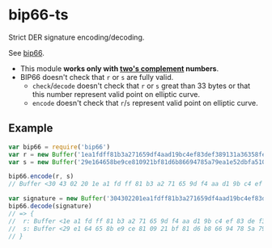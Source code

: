 # bip66-ts

Strict DER signature encoding/decoding.

See [bip66](https://github.com/bitcoin/bips/blob/master/bip-0066.mediawiki).

- This module **works only with [two's complement](https://en.wikipedia.org/wiki/Two's_complement) numbers**.
- BIP66 doesn't check that `r` or `s` are fully valid.
  - `check`/`decode` doesn't check that `r` or `s` great than 33 bytes or that this number represent valid point on elliptic curve.
  - `encode` doesn't check that `r`/`s` represent valid point on elliptic curve.

## Example

``` javascript
var bip66 = require('bip66')
var r = new Buffer('1ea1fdff81b3a271659df4aad19bc4ef83def389131a36358fe64b245632e777', 'hex')
var s = new Buffer('29e164658be9ce810921bf81d6b86694785a79ea1e52dbfa5105148d1f0bc1', 'hex')

bip66.encode(r, s)
// Buffer <30 43 02 20 1e a1 fd ff 81 b3 a2 71 65 9d f4 aa d1 9b c4 ef 83 de f3 89 13 1a 36 35 8f e6 4b 24 56 32 e7 77 02 1f 29 e1 64 65 8b e9 ce 81 09 21 bf 81 d6 b8 66 94 78 5a 79 ea 1e 52 db fa 51 05 14 8d 1f 0b c1>

var signature = new Buffer('304302201ea1fdff81b3a271659df4aad19bc4ef83def389131a36358fe64b245632e777021f29e164658be9ce810921bf81d6b86694785a79ea1e52dbfa5105148d1f0bc1', 'hex')
bip66.decode(signature)
// => {
//	r: Buffer <1e a1 fd ff 81 b3 a2 71 65 9d f4 aa d1 9b c4 ef 83 de f3 89 13 1a 36 35 8f e6 4b 24 56 32 e7 77>,
//	s: Buffer <29 e1 64 65 8b e9 ce 81 09 21 bf 81 d6 b8 66 94 78 5a 79 ea 1e 52 db fa 51 05 14 8d 1f 0b c1>
// }
```
